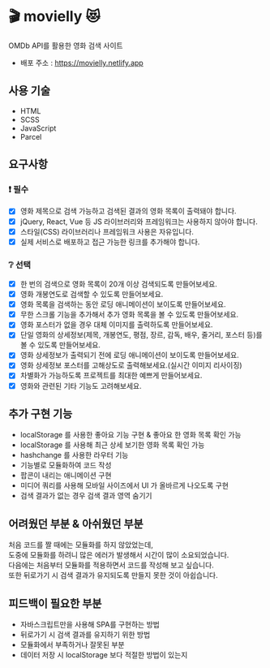 # 🎬 movielly 😻
OMDb API를 활용한 영화 검색 사이트

- 배포 주소 : https://movielly.netlify.app

## 사용 기술
- HTML
- SCSS
- JavaScript
- Parcel

## 요구사항

### :exclamation: 필수

- [x] 영화 제목으로 검색 가능하고 검색된 결과의 영화 목록이 출력돼야 합니다.
- [x] jQuery, React, Vue 등 JS 라이브러리와 프레임워크는 사용하지 않아야 합니다.
- [x] 스타일(CSS) 라이브러리나 프레임워크 사용은 자유입니다.
- [x] 실제 서비스로 배포하고 접근 가능한 링크를 추가해야 합니다.

### :grey_question: 선택

- [x] 한 번의 검색으로 영화 목록이 20개 이상 검색되도록 만들어보세요.
- [x] 영화 개봉연도로 검색할 수 있도록 만들어보세요.
- [x] 영화 목록을 검색하는 동안 로딩 애니메이션이 보이도록 만들어보세요.
- [x] 무한 스크롤 기능을 추가해서 추가 영화 목록을 볼 수 있도록 만들어보세요.
- [x] 영화 포스터가 없을 경우 대체 이미지를 출력하도록 만들어보세요.
- [x] 단일 영화의 상세정보(제목, 개봉연도, 평점, 장르, 감독, 배우, 줄거리, 포스터 등)를 볼 수 있도록 만들어보세요.
- [x] 영화 상세정보가 출력되기 전에 로딩 애니메이션이 보이도록 만들어보세요.
- [x] 영화 상세정보 포스터를 고해상도로 출력해보세요.(실시간 이미지 리사이징)
- [x] 차별화가 가능하도록 프로젝트를 최대한 예쁘게 만들어보세요.
- [x] 영화와 관련된 기타 기능도 고려해보세요.

## 추가 구현 기능
- localStorage 를 사용한 좋아요 기능 구현 & 좋아요 한 영화 목록 확인 가능
- localStorage 를 사용해 최근 상세 보기한 영화 목록 확인 가능
- hashchange 를 사용한 라우터 기능
- 기능별로 모듈화하여 코드 작성
- 팝콘이 내리는 애니메이션 구현
- 미디어 쿼리를 사용해 모바일 사이즈에서 UI 가 올바르게 나오도록 구현
- 검색 결과가 없는 경우 검색 결과 영역 숨기기

## 어려웠던 부분 & 아쉬웠던 부분
처음 코드를 짤 때에는 모듈화를 하지 않았었는데,  
도중에 모듈화를 하려니 많은 에러가 발생해서 시간이 많이 소요되었습니다.  
다음에는 처음부터 모듈화를 적용하면서 코드를 작성해 보고 싶습니다.  
또한 뒤로가기 시 검색 결과가 유지되도록 만들지 못한 것이 아쉽습니다.

## 피드백이 필요한 부분
- 자바스크립트만을 사용해 SPA를 구현하는 방법
- 뒤로가기 시 검색 결과를 유지하기 위한 방법
- 모듈화에서 부족하거나 잘못된 부분
- 데이터 저장 시 localStorage 보다 적절한 방법이 있는지
